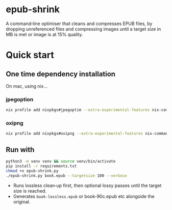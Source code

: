 
# epub-shrink

A command‑line optimiser that cleans and compresses EPUB files, by dropping unreferenced files and compressing images until a target size in MB is met or image is at 15% quality.

# Quick start
## One time dependency installation
On mac, using nix...
### jpegoption
```bash
nix profile add nixpkgs#jpegoptim --extra-experimental-features nix-command --extra-experimental-features flakes
```

### oxipng
```bash
nix profile add nixpkgs#oxipng --extra-experimental-features nix-command --extra-experimental-features flakes
```

## Run with
```bash
python3 -m venv venv && source venv/bin/activate
pip install -r requirements.txt
chmod +x epub-shrink.py
./epub-shrink.py book.epub --targetsize 100 --verbose
```

* Runs lossless clean‑up first, then optional lossy passes until the target size is reached.
* Generates `book-lossless.epub` or book-90c.epub etc alongside the original.
